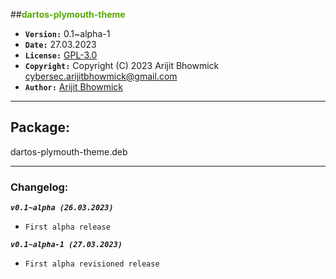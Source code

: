 ##<font color="#55aa00"><b>dartos-plymouth-theme</b></font>

* __`Version:`__ 0.1~alpha-1
* __`Date:`__ 27.03.2023
* __`License:`__  [GPL-3.0](https://www.gnu.org/licenses/gpl-3.0.txt)
* __`Copyright:`__ Copyright (C) 2023 Arijit Bhowmick <cybersec.arijitbhowmick@gmail.com>
* __`Author:`__ [Arijit Bhowmick](https://sys41x4.github.io/)

---------------------------------

## Package:
dartos-plymouth-theme.deb


---------------------------------
### Changelog:
>
___`v0.1~alpha (26.03.2023)`___
>
* `First alpha release`

>
___`v0.1~alpha-1 (27.03.2023)`___
>
* `First alpha revisioned release`









